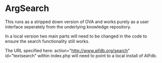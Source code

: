 # ArgSearch

This runs as a stripped down version of OVA and works purely as a user interface seperately from the underlying knowledge repository. 

In a local version two main parts will need to be changed in the code to ensure the search functionality still works. 

The URL specified here: action="http://www.aifdb.org/search" id="textsearch" within index.php will need to point to a local install of AIFdb.
  

